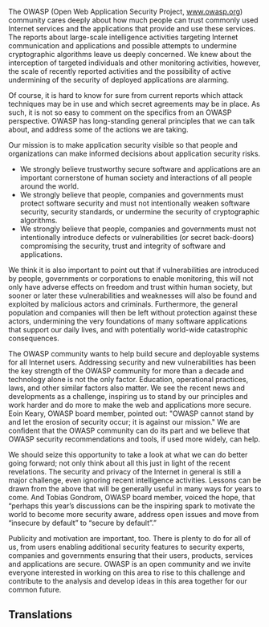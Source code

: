 The OWASP (Open Web Application Security Project, www.owasp.org)
community cares deeply about how much people can trust commonly used
Internet services and the applications that provide and use these
services. The reports about large-scale intelligence activities
targeting Internet communication and applications and possible attempts
to undermine cryptographic algorithms leave us deeply concerned. We knew
about the interception of targeted individuals and other monitoring
activities, however, the scale of recently reported activities and the
possibility of active undermining of the security of deployed
applications are alarming.

Of course, it is hard to know for sure from current reports which attack
techniques may be in use and which secret agreements may be in place. As
such, it is not so easy to comment on the specifics from an OWASP
perspective. OWASP has long-standing general principles that we can talk
about, and address some of the actions we are taking.

Our mission is to make application security visible so that people and
organizations can make informed decisions about application security
risks.

  - We strongly believe trustworthy secure software and applications are
    an important cornerstone of human society and interactions of all
    people around the world.
  - We strongly believe that people, companies and governments must
    protect software security and must not intentionally weaken software
    security, security standards, or undermine the security of
    cryptographic algorithms.
  - We strongly believe that people, companies and governments must not
    intentionally introduce defects or vulnerabilities (or secret
    back-doors) compromising the security, trust and integrity of
    software and applications.

We think it is also important to point out that if vulnerabilities are
introduced by people, governments or corporations to enable monitoring,
this will not only have adverse effects on freedom and trust within
human society, but sooner or later these vulnerabilities and weaknesses
will also be found and exploited by malicious actors and criminals.
Furthermore, the general population and companies will then be left
without protection against these actors, undermining the very
foundations of many software applications that support our daily lives,
and with potentially world-wide catastrophic consequences.

The OWASP community wants to help build secure and deployable systems
for all Internet users. Addressing security and new vulnerabilities has
been the key strength of the OWASP community for more than a decade and
technology alone is not the only factor. Education, operational
practices, laws, and other similar factors also matter. We see the
recent news and developments as a challenge, inspiring us to stand by
our principles and work harder and do more to make the web and
applications more secure. Eoin Keary, OWASP board member, pointed out:
"OWASP cannot stand by and let the erosion of security occur; it is
against our mission." We are confident that the OWASP community can do
its part and we believe that OWASP security recommendations and tools,
if used more widely, can help.

We should seize this opportunity to take a look at what we can do better
going forward; not only think about all this just in light of the recent
revelations. The security and privacy of the Internet in general is
still a major challenge, even ignoring recent intelligence activities.
Lessons can be drawn from the above that will be generally useful in
many ways for years to come. And Tobias Gondrom, OWASP board member,
voiced the hope, that “perhaps this year’s discussions can be the
inspiring spark to motivate the world to become more security aware,
address open issues and move from “insecure by default” to “secure by
default”.”

Publicity and motivation are important, too. There is plenty to do for
all of us, from users enabling additional security features to security
experts, companies and governments ensuring that their users, products,
services and applications are secure. OWASP is an open community and we
invite everyone interested in working on this area to rise to this
challenge and contribute to the analysis and develop ideas in this area
together for our common future.

## Translations